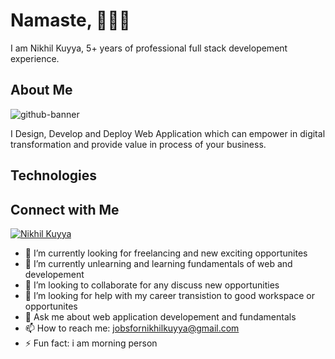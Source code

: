 # Namaste, 👨🏼‍💻
I am Nikhil Kuyya, 5+ years of professional full stack developement experience.

## About Me
![github-banner](https://user-images.githubusercontent.com/22116816/185395501-8a5c4e4d-1996-4641-b2df-83120c2cde42.png)

I Design, Develop and Deploy Web Application which can empower in digital transformation and provide value in process of your business.

## Technologies

## Connect with Me
[![Nikhil Kuyya](https://img.shields.io/twitter/follow/nikhilkuyya?label=Nikhil%20Kuyya&style=social)](https://twitter.com/NikhilKuyya)


- 🔭 I’m currently looking for freelancing and new exciting opportunites
- 🌱 I’m currently unlearning and learning fundamentals of web and developement
- 👯 I’m looking to collaborate for any discuss new opportunities
- 🤔 I’m looking for help with my career transistion to good workspace or opportunites
- 💬 Ask me about web application developement and fundamentals
- 📫 How to reach me: jobsfornikhilkuyya@gmail.com
- ⚡ Fun fact: i am morning person
